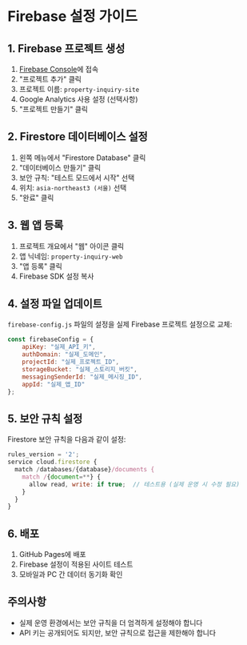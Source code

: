 # Firebase 설정 가이드

## 1. Firebase 프로젝트 생성

1. [Firebase Console](https://console.firebase.google.com/)에 접속
2. "프로젝트 추가" 클릭
3. 프로젝트 이름: `property-inquiry-site`
4. Google Analytics 사용 설정 (선택사항)
5. "프로젝트 만들기" 클릭

## 2. Firestore 데이터베이스 설정

1. 왼쪽 메뉴에서 "Firestore Database" 클릭
2. "데이터베이스 만들기" 클릭
3. 보안 규칙: "테스트 모드에서 시작" 선택
4. 위치: `asia-northeast3 (서울)` 선택
5. "완료" 클릭

## 3. 웹 앱 등록

1. 프로젝트 개요에서 "웹" 아이콘 클릭
2. 앱 닉네임: `property-inquiry-web`
3. "앱 등록" 클릭
4. Firebase SDK 설정 복사

## 4. 설정 파일 업데이트

`firebase-config.js` 파일의 설정을 실제 Firebase 프로젝트 설정으로 교체:

```javascript
const firebaseConfig = {
    apiKey: "실제_API_키",
    authDomain: "실제_도메인",
    projectId: "실제_프로젝트_ID",
    storageBucket: "실제_스토리지_버킷",
    messagingSenderId: "실제_메시징_ID",
    appId: "실제_앱_ID"
};
```

## 5. 보안 규칙 설정

Firestore 보안 규칙을 다음과 같이 설정:

```javascript
rules_version = '2';
service cloud.firestore {
  match /databases/{database}/documents {
    match /{document=**} {
      allow read, write: if true;  // 테스트용 (실제 운영 시 수정 필요)
    }
  }
}
```

## 6. 배포

1. GitHub Pages에 배포
2. Firebase 설정이 적용된 사이트 테스트
3. 모바일과 PC 간 데이터 동기화 확인

## 주의사항

- 실제 운영 환경에서는 보안 규칙을 더 엄격하게 설정해야 합니다
- API 키는 공개되어도 되지만, 보안 규칙으로 접근을 제한해야 합니다 